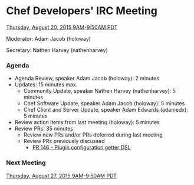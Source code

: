 # Chef Developers' IRC Meeting

[Thursday, August 20, 2015 9AM-9:50AM PDT](http://everytimezone.com/#2015-8-20,240,cn3)

Moderator:  Adam Jacob (holoway)

Secretary:  Nathen Harvey (nathenharvey)

### Agenda
* Agenda Review, speaker Adam Jacob (holoway): 2 minutes
* Updates: 15 minutes max.
  * Community Update, speaker Nathen Harvey (nathenharvey): 5 minutes
  * Chef Software Update, speaker Adam Jacob (holoway): 5 minutes
  * Chef Client and Server Update, speaker Adam Edwards (adamedx): 5 minutes
* Review action items from last meeting (holoway): 5 minutes
* Review PRs:  35 minutes
  * Review new PRs and/or PRs deferred during last meeting
  * Review PRs previously discussed
    * [PR 146 - Plugin configuration getter DSL](https://github.com/chef/chef-rfc/pull/146)


### Next Meeting

[Thursday, August 27, 2015 9AM-9:50AM PDT](http://everytimezone.com/#2015-8-27,240,cn3)
